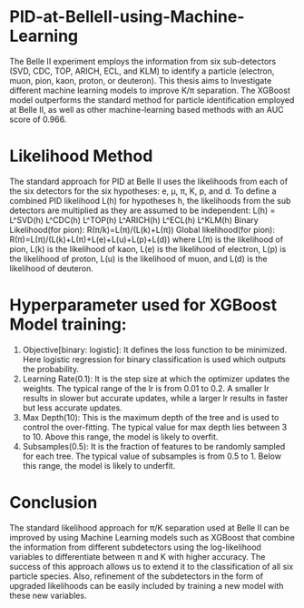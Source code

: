 # PID-at-BelleII-using-Machine-Learning
The Belle II experiment employs the information from six sub-detectors (SVD, CDC, TOP, ARICH, ECL, and KLM) to identify a particle (electron, muon, pion, kaon, proton, or deuteron). This thesis aims to Investigate different machine learning models to improve K/π separation. The XGBoost model outperforms the standard method for particle identification employed at Belle II, as well as other machine-learning based methods with an AUC score of 0.966.
# Likelihood Method
The standard approach for PID at Belle II  uses the likelihoods from each of the six detectors for the six hypotheses: e, μ, π, K, p, and d. To define a combined PID likelihood L(h) for hypotheses h, the likelihoods from the sub detectors are multiplied as they are assumed to be independent:
L(h) = L^SVD(h) L^CDC(h) L^TOP(h) L^ARICH(h) L^ECL(h) L^KLM(h)
Binary Likelihood(for pion):  R(π/k)=L(π)/(L(k)+L(π))
Global likelihood(for pion):  R(π)=L(π)/(L(k)+L(π)+L(e)+L(u)+L(p)+L(d))
where L(π) is the likelihood of pion, L(k) is the likelihood of kaon, L(e) is the likelihood of electron, L(p) is the likelihood of proton, L(u) is the likelihood of muon, and L(d) is the likelihood of deuteron.
# Hyperparameter used for XGBoost Model training:
1. Objective[binary: logistic]: It defines the loss function to be minimized. Here logistic regression for binary classification is used which outputs the probability. 
2. Learning Rate(0.1): It is the step size at which the optimizer updates the weights. The typical range of the lr is from 0.01 to 0.2. A smaller lr results in slower but accurate updates, while a larger lr results in faster but less accurate updates.
3. Max Depth(10): This is the maximum depth of the tree and is used to control the over-fitting. The typical value for max depth lies between 3 to 10. Above this range, the model is likely to overfit.
4. Subsamples(0.5): It is the fraction of features to be randomly sampled for each tree. The typical value of subsamples is from 0.5 to 1. Below this range, the model is likely to underfit.
# Conclusion
The standard likelihood approach for π/K separation used at Belle II can be improved by using Machine Learning models such as XGBoost that combine the information from different subdetectors using the log-likelihood variables to differentiate between π and K with higher accuracy. 
The success of this approach allows us to extend it to the classification of all six particle species. Also, refinement of the subdetectors in the form of upgraded likelihoods can be easily included by training a new model with these new variables.
